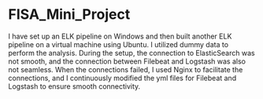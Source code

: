# FISA_Mini_Project
I have set up an ELK pipeline on Windows and then built another ELK pipeline on a virtual machine using Ubuntu. I utilized dummy data to perform the analysis.
During the setup, the connection to ElasticSearch was not smooth, and the connection between Filebeat and Logstash was also not seamless. When the connections failed, I used Nginx to facilitate the connections, and I continuously modified the yml files for Filebeat and Logstash to ensure smooth connectivity.
